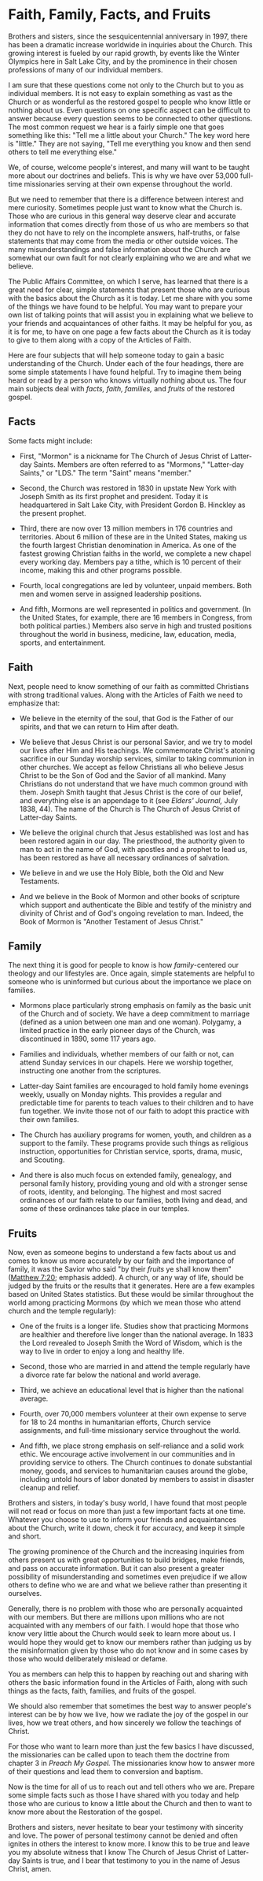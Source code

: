 # Faith, Family, Facts, and Fruits

Brothers and sisters, since the sesquicentennial anniversary in 1997, there
has been a dramatic increase worldwide in inquiries about the Church. This
growing interest is fueled by our rapid growth, by events like the Winter
Olympics here in Salt Lake City, and by the prominence in their chosen
professions of many of our individual members.

I am sure that these questions come not only to the Church but to you as
individual members. It is not easy to explain something as vast as the Church
or as wonderful as the restored gospel to people who know little or nothing
about us. Even questions on one specific aspect can be difficult to answer
because every question seems to be connected to other questions. The most
common request we hear is a fairly simple one that goes something like this:
"Tell me a little about your Church." The key word here is "little." They are
not saying, "Tell me everything you know and then send others to tell me
everything else."

We, of course, welcome people's interest, and many will want to be taught more
about our doctrines and beliefs. This is why we have over 53,000 full-time
missionaries serving at their own expense throughout the world.

But we need to remember that there is a difference between interest and mere
curiosity. Sometimes people just want to know what the Church is. Those who
are curious in this general way deserve clear and accurate information that
comes directly from those of us who are members so that they do not have to
rely on the incomplete answers, half-truths, or false statements that may come
from the media or other outside voices. The many misunderstandings and false
information about the Church are somewhat our own fault for not clearly
explaining who we are and what we believe.

The Public Affairs Committee, on which I serve, has learned that there is a
great need for clear, simple statements that present those who are curious
with the basics about the Church as it is today. Let me share with you some of
the things we have found to be helpful. You may want to prepare your own list
of talking points that will assist you in explaining what we believe to your
friends and acquaintances of other faiths. It may be helpful for you, as it is
for me, to have on one page a few facts about the Church as it is today to
give to them along with a copy of the Articles of Faith.

Here are four subjects that will help someone today to gain a basic
understanding of the Church. Under each of the four headings, there are some
simple statements I have found helpful. Try to imagine them being heard or
read by a person who knows virtually nothing about us. The four main subjects
deal with _facts, faith, families,_ and _fruits_ of the restored gospel.

## Facts

Some facts might include:

  * First, "Mormon" is a nickname for The Church of Jesus Christ of Latter-day Saints. Members are often referred to as "Mormons," "Latter-day Saints," or "LDS." The term "Saint" means "member."

  * Second, the Church was restored in 1830 in upstate New York with Joseph Smith as its first prophet and president. Today it is headquartered in Salt Lake City, with President Gordon B. Hinckley as the present prophet.

  * Third, there are now over 13 million members in 176 countries and territories. About 6 million of these are in the United States, making us the fourth largest Christian denomination in America. As one of the fastest growing Christian faiths in the world, we complete a new chapel every working day. Members pay a tithe, which is 10 percent of their income, making this and other programs possible.

  * Fourth, local congregations are led by volunteer, unpaid members. Both men and women serve in assigned leadership positions.

  * And fifth, Mormons are well represented in politics and government. (In the United States, for example, there are 16 members in Congress, from both political parties.) Members also serve in high and trusted positions throughout the world in business, medicine, law, education, media, sports, and entertainment.

## Faith

Next, people need to know something of our faith as committed Christians with
strong traditional values. Along with the Articles of Faith we need to
emphasize that:

  * We believe in the eternity of the soul, that God is the Father of our spirits, and that we can return to Him after death.

  * We believe that Jesus Christ is our personal Savior, and we try to model our lives after Him and His teachings. We commemorate Christ's atoning sacrifice in our Sunday worship services, similar to taking communion in other churches. We accept as fellow Christians all who believe Jesus Christ to be the Son of God and the Savior of all mankind. Many Christians do not understand that we have much common ground with them. Joseph Smith taught that Jesus Christ is the core of our belief, and everything else is an appendage to it (see _Elders' Journal,_ July 1838, 44). The name of the Church is The Church of Jesus Christ of Latter-day Saints.

  * We believe the original church that Jesus established was lost and has been restored again in our day. The priesthood, the authority given to man to act in the name of God, with apostles and a prophet to lead us, has been restored as have all necessary ordinances of salvation.

  * We believe in and we use the Holy Bible, both the Old and New Testaments.

  * And we believe in the Book of Mormon and other books of scripture which support and authenticate the Bible and testify of the ministry and divinity of Christ and of God's ongoing revelation to man. Indeed, the Book of Mormon is "Another Testament of Jesus Christ."

## Family

The next thing it is good for people to know is how _family_-centered our
theology and our lifestyles are. Once again, simple statements are helpful to
someone who is uninformed but curious about the importance we place on
families.

  * Mormons place particularly strong emphasis on family as the basic unit of the Church and of society. We have a deep commitment to marriage (defined as a union between one man and one woman). Polygamy, a limited practice in the early pioneer days of the Church, was discontinued in 1890, some 117 years ago.

  * Families and individuals, whether members of our faith or not, can attend Sunday services in our chapels. Here we worship together, instructing one another from the scriptures.

  * Latter-day Saint families are encouraged to hold family home evenings weekly, usually on Monday nights. This provides a regular and predictable time for parents to teach values to their children and to have fun together. We invite those not of our faith to adopt this practice with their own families.

  * The Church has auxiliary programs for women, youth, and children as a support to the family. These programs provide such things as religious instruction, opportunities for Christian service, sports, drama, music, and Scouting.

  * And there is also much focus on extended family, genealogy, and personal family history, providing young and old with a stronger sense of roots, identity, and belonging. The highest and most sacred ordinances of our faith relate to our families, both living and dead, and some of these ordinances take place in our temples.

## Fruits

Now, even as someone begins to understand a few facts about us and comes to
know us more accurately by our faith and the importance of family, it was the
Savior who said "by their _fruits_ ye shall know them" ([Matthew
7:20](https://www.lds.org/scriptures/nt/matt/7.20?lang=eng#19); emphasis
added). A church, or any way of life, should be judged by the fruits or the
results that it generates. Here are a few examples based on United States
statistics. But these would be similar throughout the world among practicing
Mormons (by which we mean those who attend church and the temple regularly):

  * One of the fruits is a longer life. Studies show that practicing Mormons are healthier and therefore live longer than the national average. In 1833 the Lord revealed to Joseph Smith the Word of Wisdom, which is the way to live in order to enjoy a long and healthy life.

  * Second, those who are married in and attend the temple regularly have a divorce rate far below the national and world average.

  * Third, we achieve an educational level that is higher than the national average.

  * Fourth, over 70,000 members volunteer at their own expense to serve for 18 to 24 months in humanitarian efforts, Church service assignments, and full-time missionary service throughout the world.

  * And fifth, we place strong emphasis on self-reliance and a solid work ethic. We encourage active involvement in our communities and in providing service to others. The Church continues to donate substantial money, goods, and services to humanitarian causes around the globe, including untold hours of labor donated by members to assist in disaster cleanup and relief.

Brothers and sisters, in today's busy world, I have found that most people
will not read or focus on more than just a few important facts at one time.
Whatever you choose to use to inform your friends and acquaintances about the
Church, write it down, check it for accuracy, and keep it simple and short.

The growing prominence of the Church and the increasing inquiries from others
present us with great opportunities to build bridges, make friends, and pass
on accurate information. But it can also present a greater possibility of
misunderstanding and sometimes even prejudice if we allow others to define who
we are and what we believe rather than presenting it ourselves.

Generally, there is no problem with those who are personally acquainted with
our members. But there are millions upon millions who are not acquainted with
any members of our faith. I would hope that those who know very little about
the Church would seek to learn more about us. I would hope they would get to
know our members rather than judging us by the misinformation given by those
who do not know and in some cases by those who would deliberately mislead or
defame.

You as members can help this to happen by reaching out and sharing with others
the basic information found in the Articles of Faith, along with such things
as the facts, faith, families, and fruits of the gospel.

We should also remember that sometimes the best way to answer people's
interest can be by how we live, how we radiate the joy of the gospel in our
lives, how we treat others, and how sincerely we follow the teachings of
Christ.

For those who want to learn more than just the few basics I have discussed,
the missionaries can be called upon to teach them the doctrine from chapter 3
in _Preach My Gospel._ The missionaries know how to answer more of their
questions and lead them to conversion and baptism.

Now is the time for all of us to reach out and tell others who we are. Prepare
some simple facts such as those I have shared with you today and help those
who are curious to know a little about the Church and then to want to know
more about the Restoration of the gospel.

Brothers and sisters, never hesitate to bear your testimony with sincerity and
love. The power of personal testimony cannot be denied and often ignites in
others the interest to know more. I know this to be true and leave you my
absolute witness that I know The Church of Jesus Christ of Latter-day Saints
is true, and I bear that testimony to you in the name of Jesus Christ, amen.

